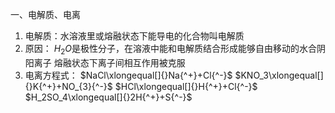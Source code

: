 一、电解质、电离
1. 电解质：水溶液里或熔融状态下能导电的化合物叫电解质
2. 原因：
	$H_2O$是极性分子，在溶液中能和电解质结合形成能够自由移动的水合阴阳离子
	 熔融状态下离子间相互作用被克服
 3. 电离方程式： 
	 $NaCl\xlongequal[]{}Na{^+}+Cl{^-}$
	  $KNO_3\xlongequal[]{}K{^+}+NO_{3}{^-}$
   $HCl\xlongequal[]{}H{^+}+Cl{^-}$
   $H_2SO_4\xlongequal[]{}2H{^+}+S{^-}$